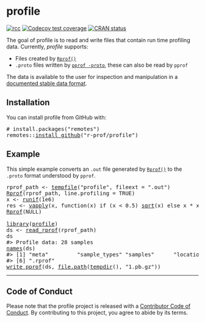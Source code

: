 <!-- README.md is generated from README.Rmd. Please edit that file -->

# profile

<!-- badges: start -->

[![rcc](https://github.com/r-prof/profile/workflows/rcc/badge.svg)](https://github.com/r-prof/profile/actions) [![Codecov test coverage](https://codecov.io/gh/r-prof/profile/branch/master/graph/badge.svg)](https://codecov.io/gh/r-prof/profile?branch=master) [![CRAN status](https://www.r-pkg.org/badges/version/profile)](https://cran.r-project.org/package=profile)

<!-- badges: end -->

The goal of profile is to read and write files that contain run time profiling data. Currently, *profile* supports:

-   Files created by [`Rprof()`](https://www.rdocumentation.org/packages/utils/versions/3.4.3/topics/Rprof)
-   `.proto` files written by [`pprof -proto`](https://github.com/google/pprof), these can also be read by `pprof`

The data is available to the user for inspection and manipulation in a [documented stable data format](https://r-prof.github.io/profile/reference/validate_profile.html).

## Installation

You can install profile from GitHub with:

<pre class='chroma'>
<span class='c'># install.packages("remotes")</span>
<span class='nf'>remotes</span><span class='nf'>::</span><span class='nf'><a href='https://remotes.r-lib.org/reference/install_github.html'>install_github</a></span><span class='o'>(</span><span class='s'>"r-prof/profile"</span><span class='o'>)</span></pre>

## Example

This simple example converts an `.out` file generated by [`Rprof()`](https://rdrr.io/r/utils/Rprof.html) to the `.proto` format understood by `pprof`.

<pre class='chroma'>
<span class='nv'>rprof_path</span> <span class='o'>&lt;-</span> <span class='nf'><a href='https://rdrr.io/r/base/tempfile.html'>tempfile</a></span><span class='o'>(</span><span class='s'>"profile"</span>, fileext <span class='o'>=</span> <span class='s'>".out"</span><span class='o'>)</span>
<span class='nf'><a href='https://rdrr.io/r/utils/Rprof.html'>Rprof</a></span><span class='o'>(</span><span class='nv'>rprof_path</span>, line.profiling <span class='o'>=</span> <span class='kc'>TRUE</span><span class='o'>)</span>
<span class='nv'>x</span> <span class='o'>&lt;-</span> <span class='nf'><a href='https://rdrr.io/r/stats/Uniform.html'>runif</a></span><span class='o'>(</span><span class='m'>1e6</span><span class='o'>)</span>
<span class='nv'>res</span> <span class='o'>&lt;-</span> <span class='nf'><a href='https://rdrr.io/r/base/lapply.html'>vapply</a></span><span class='o'>(</span><span class='nv'>x</span>, <span class='kr'>function</span><span class='o'>(</span><span class='nv'>x</span><span class='o'>)</span> <span class='kr'>if</span> <span class='o'>(</span><span class='nv'>x</span> <span class='o'>&lt;</span> <span class='m'>0.5</span><span class='o'>)</span> <span class='nf'><a href='https://rdrr.io/r/base/MathFun.html'>sqrt</a></span><span class='o'>(</span><span class='nv'>x</span><span class='o'>)</span> <span class='kr'>else</span> <span class='nv'>x</span> <span class='o'>*</span> <span class='nv'>x</span>, <span class='nf'><a href='https://rdrr.io/r/base/numeric.html'>numeric</a></span><span class='o'>(</span><span class='m'>1</span><span class='o'>)</span><span class='o'>)</span>
<span class='nf'><a href='https://rdrr.io/r/utils/Rprof.html'>Rprof</a></span><span class='o'>(</span><span class='kc'>NULL</span><span class='o'>)</span>

<span class='kr'><a href='https://rdrr.io/r/base/library.html'>library</a></span><span class='o'>(</span><span class='nv'><a href='https://r-prof.github.io/profile/'>profile</a></span><span class='o'>)</span>
<span class='nv'>ds</span> <span class='o'>&lt;-</span> <span class='nf'><a href='https://r-prof.github.io/profile/reference/read_rprof.html'>read_rprof</a></span><span class='o'>(</span><span class='nv'>rprof_path</span><span class='o'>)</span>
<span class='nv'>ds</span>
<span class='c'>#&gt; Profile data: 28 samples</span>
<span class='nf'><a href='https://rdrr.io/r/base/names.html'>names</a></span><span class='o'>(</span><span class='nv'>ds</span><span class='o'>)</span>
<span class='c'>#&gt; [1] "meta"         "sample_types" "samples"      "locations"    "functions"   </span>
<span class='c'>#&gt; [6] ".rprof"</span>
<span class='nf'><a href='https://r-prof.github.io/profile/reference/read_rprof.html'>write_pprof</a></span><span class='o'>(</span><span class='nv'>ds</span>, <span class='nf'><a href='https://rdrr.io/r/base/file.path.html'>file.path</a></span><span class='o'>(</span><span class='nf'><a href='https://rdrr.io/r/base/tempfile.html'>tempdir</a></span><span class='o'>(</span><span class='o'>)</span>, <span class='s'>"1.pb.gz"</span><span class='o'>)</span><span class='o'>)</span></pre>

------------------------------------------------------------------------

## Code of Conduct

Please note that the profile project is released with a [Contributor Code of Conduct](https://r-prof.github.io/profile/CODE_OF_CONDUCT.html). By contributing to this project, you agree to abide by its terms.

